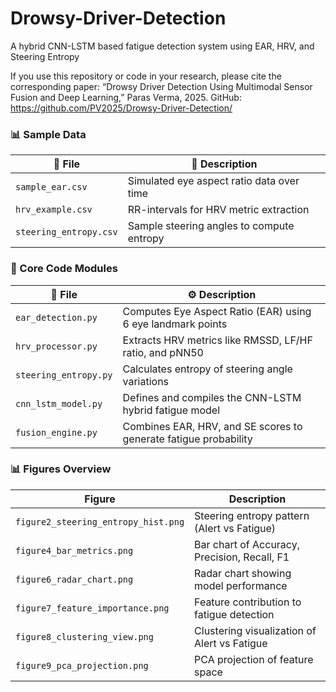 # Drowsy-Driver-Detection

A hybrid CNN-LSTM based fatigue detection system using EAR, HRV, and Steering Entropy

If you use this repository or code in your research, please cite the corresponding paper:
“Drowsy Driver Detection Using Multimodal Sensor Fusion and Deep Learning,” Paras Verma, 2025.
GitHub: https://github.com/PV2025/Drowsy-Driver-Detection/

### 📊 Sample Data

| 📁 File                  | 📝 Description                                  |
|-------------------------|-------------------------------------------------|
| `sample_ear.csv`        | Simulated eye aspect ratio data over time       |
| `hrv_example.csv`       | RR-intervals for HRV metric extraction          |
| `steering_entropy.csv`  | Sample steering angles to compute entropy       |


### 🧠 Core Code Modules

| 📄 File                 | ⚙️ Description                                                  |
|------------------------|------------------------------------------------------------------|
| `ear_detection.py`     | Computes Eye Aspect Ratio (EAR) using 6 eye landmark points      |
| `hrv_processor.py`     | Extracts HRV metrics like RMSSD, LF/HF ratio, and pNN50          |
| `steering_entropy.py`  | Calculates entropy of steering angle variations                  |
| `cnn_lstm_model.py`    | Defines and compiles the CNN-LSTM hybrid fatigue model           |
| `fusion_engine.py`     | Combines EAR, HRV, and SE scores to generate fatigue probability |


### 📊 Figures Overview

| Figure | Description |
|--------|-------------|
| `figure2_steering_entropy_hist.png` | Steering entropy pattern (Alert vs Fatigue) |
| `figure4_bar_metrics.png` | Bar chart of Accuracy, Precision, Recall, F1 |
| `figure6_radar_chart.png` | Radar chart showing model performance |
| `figure7_feature_importance.png` | Feature contribution to fatigue detection |
| `figure8_clustering_view.png` | Clustering visualization of Alert vs Fatigue |
| `figure9_pca_projection.png` | PCA projection of feature space |
